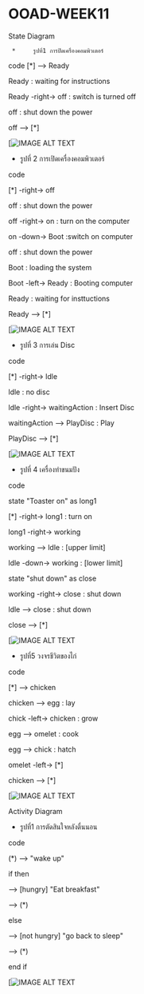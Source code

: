 # OOAD-WEEK11
State Diagram

     *     รูปที่1 การปิดเครื่องคอมพิวเตอร์
 code
[*] --> Ready

Ready : waiting for instructions

Ready -right-> off : switch is turned off

off : shut down the power

off --> [*]


[![IMAGE ALT TEXT](http://www.plantuml.com/plantuml/img/BOqx3e0m34Ftdi8pKY_0m25O4KFL3ysIe3HLnUtvYCM3txEyJJkyNx3ca2xt9MQCG4Pye8Y2k9dsQ2JSVi4h7TMUbPJos6sGnGfgiAwSqrkx7zLkI38OLZDE6La_ybvkq-vk)



   * รูปที่ 2 การเปิดเครื่องคอมพิวเตอร์
   
code

[*] -right-> off

off : shut down the power

off -right-> on : turn on the computer

on -down-> Boot :switch on computer

off : shut down the power

Boot : loading the system

Boot -left-> Ready : Booting computer

Ready : waiting for insttuctions

Ready --> [*]

[![IMAGE ALT TEXT](http://www.plantuml.com/plantuml/img/TSqx3eCm30RWdLDuHie563hq25qHGvG7YGGsIXn5tBvnQClKmPBb_xCzZmke5DV0wW7a_T0A9iYXC5Yg21mS75HTwibDiIak2QKJOsW_2Wj3KBBPq9E8OSeriWdYRlFtoRK26saRSUr1FZEx_KhKvhoyVpbjp-PaAEvt-HjK7NlWAK74p5mCHyBy0QhTcCTbU0C0)


  * รูปที่ 3 การเล่น Disc
  
code

[*] -right-> ldle

ldle : no disc

ldle -right-> waitingAction : Insert Disc

waitingAction --> PlayDisc : Play

PlayDisc --> [*]


[![IMAGE ALT TEXT](http://www.plantuml.com/plantuml/img/YzQALT0joapFAD6rKyX9oKdb0X4ALWfv-GefcSN942vSHNbYPabcNhfZSabcVXvGbMTUSMfHYO8BI2Mgd2vGTK1EOYL82gWGnEI2yq6IqLgnN000)

 * รูปที่ 4 เครื่องทำขนมปัง
 
code

state "Toaster on" as long1

[*] -right-> long1 : turn on

long1 -right-> working

working --> ldle : [upper limit]

ldle -down-> working : [lower limit]

state "shut down" as close

working -right-> close : shut down

ldle --> close : shut down

close --> [*]


[![IMAGE ALT TEXT](http://www.plantuml.com/plantuml/img/RO-n3iCW34HtliBAM8cXQuTyHRSe0seGGQKumaRyVWsaOUc4k7ldiuaDMvYUQ8Xj0emJ68A0qTtLSbj19-zsrdENu06SKnHCzVzb5qnl7vqwNz0riWKhYIKVXumE_kDvLKtK6vOuKXKAM0P4VIlQCqD5srAlW6H7mQ-voJBXWi-AlrPNgYV7VG40)


  * รูปที่5 วงจรชีวิตของไก่

code

[*] --> chicken

chicken --> egg : lay

chick -left-> chicken : grow

egg --> omelet : cook

egg --> chick : hatch

omelet -left-> [*]

chicken --> [*]


[![IMAGE ALT TEXT](http://www.plantuml.com/plantuml/img/YzQALT3LjLD8piXCpaxDuuBIOB7Kz7G5AuMSn4g8g89kJcfQ2K8jK2wzAB-S2wGCf3m_DpKdjGGecfoVdmqNXMYrKiX8B4dEu8AgWPaKhHMBOYE83m00)








Activity Diagram

  * รูปที่1 การตัดสินใจหลังตื่นนอน
  
code

(*) --> "wake up"

if then

--> [hungry] "Eat breakfast"

--> (*)

else

--> [not hungry] "go back to sleep" 

--> (*)

end if


[![IMAGE ALT TEXT](http://www.plantuml.com/plantuml/img/HOjD3a0m44RtFSMNMQd45UoSGYm6KwHDApeYRYz8sBwVehIegXfqi1ViAvd5GMU9vgRjlCTfEpjGmuf-4_QEiz8ZYz8Q2LdUCYR5Lqy9FGyUcf23o4huZpXYSUO2)


